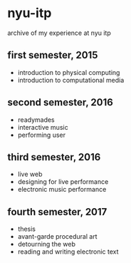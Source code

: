 # nyu-itp

archive of my experience at nyu itp

## first semester, 2015

* introduction to physical computing
* introduction to computational media

## second semester, 2016

* readymades
* interactive music
* performing user

## third semester, 2016

* live web
* designing for live performance
* electronic music performance

## fourth semester, 2017

* thesis
* avant-garde procedural art
* detourning the web
* reading and writing electronic text
